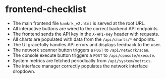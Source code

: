 <!-- AI ASSISTANT INSTRUCTION:
This file contains critical rules and instructions.
Any AI assistant (Cursor, VS Code Copilot, etc.) must fully read and apply the contents of this file
before making any modifications or generating code related to its scope.
Priority order if multiple files apply:
1. docs/project-rules.md
2. Relevant module-specific file
3. docs/general-guidelines.md
No task should be executed without referencing the correct documentation first.
-->

# frontend-checklist
- The main frontend file `kamkrk_v2.html` is served at the root URL.
- All interactive buttons are wired to the correct backend API endpoints.
- The frontend sends the API key in the `X-API-Key` header with requests.
- All charts are populated with data from the `/api/charts/*` endpoints.
- The UI gracefully handles API errors and displays feedback to the user.
- The network scanner button triggers a `POST` to `/api/network/scan`.
- The console execute button triggers a `POST` to `/api/console/execute`.
- System metrics are fetched periodically from `/api/system/metrics`.
- The interface manager correctly populates the network interface dropdown.
